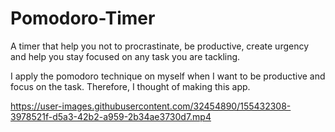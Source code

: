 # Pomodoro-Timer
A timer that help you not to procrastinate, be productive, create urgency and help you stay focused on any task you are tackling.

I apply the pomodoro technique on myself when I want to be productive and focus on the task. Therefore, I thought of making this app.


https://user-images.githubusercontent.com/32454890/155432308-3978521f-d5a3-42b2-a959-2b34ae3730d7.mp4
